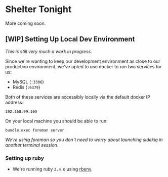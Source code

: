 # Shelter Tonight
More coming soon.


## [WIP] Setting Up Local Dev Environment

*This is still very much a work in progress.*

Since we're wanting to keep our development environment as close to our production environment, we've opted
to use docker to run two services for us:

- MySQL (`:3306`)
- Redis (`:6379`)

Both of these services are accessibly locally via the default docker IP address:

`192.168.99.100`

On your local machine you should be able to run:

`bundle exec foreman server`

*We're using foreman so you don't need to worry about launching sidekiq in another terminal session.*

### Setting up ruby

- We're running ruby `2.4.0` using [rbenv](https://github.com/rbenv/rbenv#installation).
